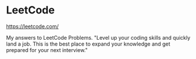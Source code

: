 # LeetCode
https://leetcode.com/

My answers to LeetCode Problems. "Level up your coding skills and quickly land a job. This is the best place to expand your knowledge and get prepared for your next interview."
